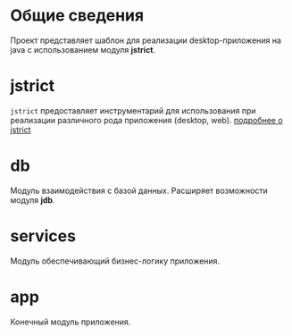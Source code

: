# Общие сведения
Проект представляет шаблон для реализации desktop-приложения на java с использованием модуля **jstrict**.

# jstrict
```jstrict``` предоставляет инструментарий для использования при реализации различного рода приложения (desktop, web).
[подробнее о jstrict](https://github.com/strictkod1899/jstrict)

# db
Модуль взаимодействия с базой данных. Расширяет возможности модуля **jdb**.

# services
Модуль обеспечивающий бизнес-логику приложения.

# app
Конечный модуль приложения.
